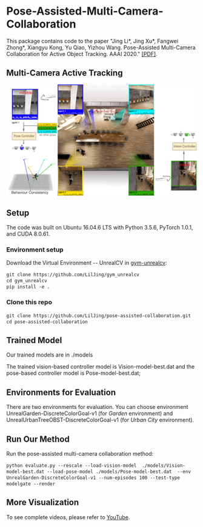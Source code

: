 # Pose-Assisted-Multi-Camera-Collaboration
This package contains code to the paper "Jing Li*, Jing Xu*, Fangwei Zhong*, Xiangyu Kong, Yu Qiao, Yizhou Wang. Pose-Assisted Multi-Camera Collaboration for Active Object Tracking. AAAI 2020." [[PDF]](https://arxiv.org/abs/2001.05161).

## Multi-Camera Active Tracking
![Task](https://github.com/LilJing/pose-assisted-collaboration/blob/master/images/task.jpg)

## Setup
The code was built on Ubuntu 16.04.6 LTS with Python 3.5.6, PyTorch 1.0.1, and CUDA 8.0.61.
### Environment setup
Download the Virtual Environment -- UnrealCV in [gym-unrealcv](https://github.com/LilJing/gym_unrealcv):
```
git clone https://github.com/LilJing/gym_unrealcv
cd gym_unrealcv
pip install -e .
```

### Clone this repo
```
git clone https://github.com/LilJing/pose-assisted-collaboration.git 
cd pose-assisted-collaboration
```
## Trained Model
Our trained models are in ./models

The trained vision-based controller model is Vision-model-best.dat and the pose-based controller model is Pose-model-best.dat;

## Environments for Evaluation

There are two environments for evaluation. You can choose environment UnrealGarden-DiscreteColorGoal-v1 (for _Garden_ environment) and UnrealUrbanTreeOBST-DiscreteColorGoal-v1 (for _Urban City_ environment).

## Run Our Method 
Run the pose-assisted multi-camera collaboration method:
```
python evaluate.py --rescale --load-vision-model  ./models/Vision-model-best.dat --load-pose-model ./models/Pose-model-best.dat  --env UnrealGarden-DiscreteColorGoal-v1 --num-episodes 100 --test-type modelgate --render
```
## More Visualization

To see complete videos, please refer to [YouTube](https://www.youtube.com/watch?v=8Ha7HGkRv6k&feature=youtu.be).
